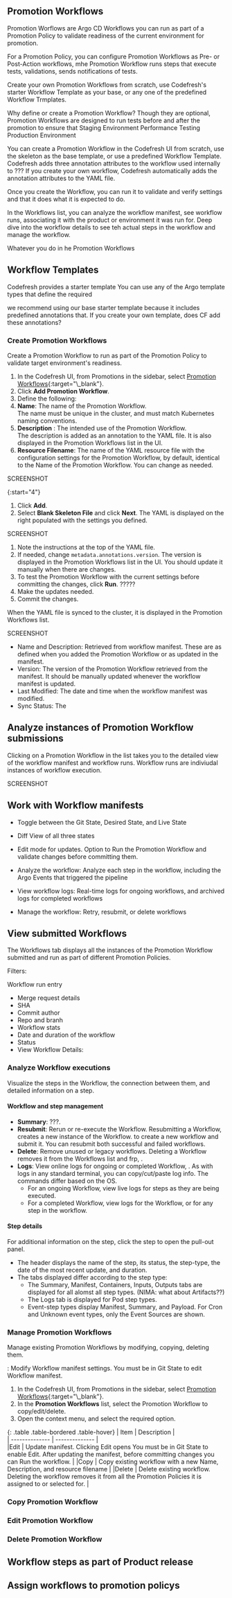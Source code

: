 



## Promotion Workflows



Promotion Worflows are Argo CD Workflows you can run as part of a Promotion Policy to validate readiness of the current environment for promotion. 




For a Promotion Policy, you can configure Promotion Workflows as Pre- or Post-Action workflows, mhe Promotion Workflow runs steps that execute tests, validations, sends notifications of tests.

Create your own Promotion Workflows from scratch, use  Codefresh's starter Workflow Template as your base, or any one of the predefined Workflow Trmplates.


Why define or create a Promotion Workflow?
Though they are optional, Promotion Workflows are designed to run tests before and after the promotion to ensure that
Staging Environment
Performance Testing
Production Environment 





You can create a Promotion Workflow in the Codefresh UI from scratch, use the skeleton as the base template, or use a predefined Workflow Template.
Codefresh adds three annotation attributes to the workflow used internally to ???
If you create your own workflow, Codefresh automatically adds the annotation attributes to the YAML file.

Once you create the Workflow, you can run it to validate and verify settings and that it does what it is expected to do.

In the Workflows list, you can analyze the workflow manifest, see workflow runs, associating it with the product or environment it was run for.
Deep dive into the workflow details to see teh actual steps in the workflow and manage the workflow.

Whatever you do in he Promotion Workflows 




## Workflow Templates
Codefresh provides a starter template
You can use any of the Argo template types that define the required 

we recommend using our base starter template because it includes predefined annotations that.
If you create your own template, does CF add these annotations?



### Create Promotion Workflows

Create a Promotion Workflow to run as part of the Promotion Policy to validate target environment's readiness.


1. In the Codefresh UI, from Promotions in the sidebar, select [Promotion Workflows](https://g.codefresh.io/2.0/?????){:target="\_blank"}.
1. Click **Add Promotion Workflow**.
1. Define the following:
  1. **Name**: The name of the Promotion Workflow.<br>The name must be unique in the cluster, and must match Kubernetes naming conventions. 
  1. **Description** : The intended use of the Promotion Workflow.<br>The description is added as an annotation to the YAML file. It is also displayed in the Promotion Workflows list in the UI. 
  1. **Resource Filename**: The name of the YAML resource file with the configuration settings for the Promotion Workflow, by default, identical to the Name of the Promotion Workflow. You can change as needed.  

SCREENSHOT

{:start="4"}
1. Click **Add**.
1. Select **Blank Skeleton File** and click **Next**.
  The YAML is displayed on the right populated with the settings you defined.

SCREENSHOT 
1. Note the instructions at the top of the YAML file.
1. If needed, change `metadata.annotations.version`.
  The version is displayed in the Promotion Workflows list in the UI.
  You should update it manually when there are changes.
1. To test the Promotion Workflow with the current settings before committing the changes, click **Run**.
?????
1. Make the updates needed.
1. Commit the changes.

When the YAML file is synced to the cluster, it is displayed in the Promotion Workflows list.

SCREENSHOT

* Name and Description: Retrieved from workflow manifest. These are as defined when you added the Promotion Workflow or as updated in the manifest.
* Version: The version of the Promotion Workflow retrieved from the manifest. It should be manually updated whenever the workflow manifest is updated.
* Last Modified: The date and time when the workflow manifest was modified.
* Sync Status: The  


## Analyze instances of Promotion Workflow submissions



Clicking on a Promotion Workflow in the list takes you to the detailed view of the workflow manifest and workflow runs.
Workflow runs are indiviudal instances of workflow execution. 



SCREENSHOT 

## Work with Workflow manifests

* Toggle between the Git State, Desired State, and Live State
* Diff View of all three states
* Edit mode for updates.
 Option to Run the Promotion Workflow and validate changes before committing them. 

* Analyze the workflow: Analyze each step in the workflow, including the Argo Events that triggered the pipeline
* View workflow logs: Real-time logs for ongoing workflows, and archived logs for completed workflows
* Manage the workflow: Retry, resubmit, or delete workflows

## View submitted Workflows

The Workflows tab displays all the instances of the Promotion Workflow submitted and run as part of different Promotion Policies.

Filters: 

Workflow run entry
* Merge request details
* SHA
* Commit author
* Repo and branh
* Workflow stats
* Date and duration of the workflow
* Status 
* View Workflow Details: 

### Analyze Workflow executions
Visualize the steps in the Workflow, the connection between them, and detailed information on a step. 

#### Workflow and step management
* **Summary**: ???.
* **Resubmit**: Rerun or re-execute the Workflow. Resubmitting a Workflow, creates a new instance of the Workflow.  to create a new workflow and submit it. You can resubmit both successful and failed workflows.
* **Delete**: Remove unused or legacy workflows. Deleting a Workflow removes it from the Workflows list and frp, .
* **Logs**: View online logs for ongoing or completed Workflow, . As with logs in any standard terminal, you can copy/cut/paste log info. The commands differ based on the OS.
  * For an ongoing Workflow, view live logs for steps as they are being executed.  
  * For a completed Workflow, view logs for the Workflow, or for any step in the workflow.  

#### Step details
For additional information on the step, click the step to open the pull-out panel.
* The header displays the name of the step, its status, the step-type, the date of the most recent update, and duration.  
* The tabs displayed differ according to the step type:  
  * The Summary, Manifest, Containers, Inputs, Outputs tabs are displayed for all alomst all step types. (NIMA: what about Artifacts??)
  * The Logs tab is displayed for Pod step types.
  * Event-step types display Manifest, Summary, and Payload.
    For Cron and Unknown event types, only the Event Sources are shown. 



### Manage Promotion Workflows

Manage existing Promotion Workflows by modifying, copying, deleting them.

: Modify Workflow manifest settings. You must be in Git State to edit Workflow manifest.   

1. In the Codefresh UI, from Promotions in the sidebar, select [Promotion Workflows](https://g.codefresh.io/2.0/?????){:target="\_blank"}.
1. In the **Promotion Workflows** list, select the Promotion Workflow to copy/edit/delete.
1. Open the context menu, and select the required option. 

{: .table .table-bordered .table-hover}
| Item                     | Description            |  
| --------------         | --------------           |  
|Edit  | Update manifest. Clicking Edit opens You must be in Git State to enable Edit. After updating the manifest, before committing changes you can Run the workflow. |
|Copy  | Copy existing workflow with a new Name, Description, and resource filename  |
|Delete  | Delete existing workflow. Deleting the workflow removes it from all the Promotion Policies it is assigned to or selected for. |

### Copy Promotion Workflow

### Edit Promotion Workflow

### Delete Promotion Workflow


## Workflow steps as part of Product release

## Assign workflows to promotion policys
